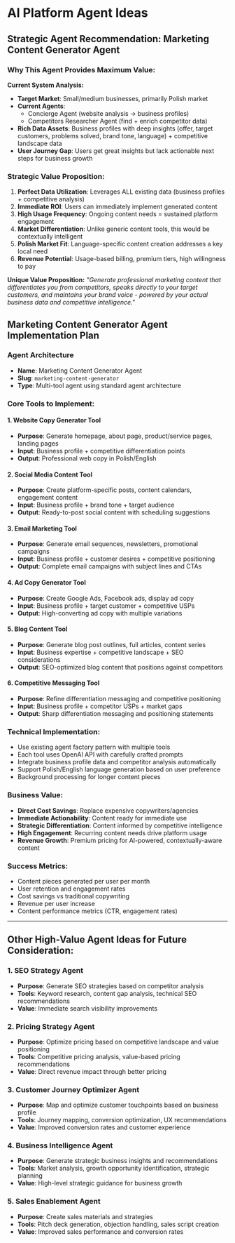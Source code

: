 # AI Platform Agent Ideas

## Strategic Agent Recommendation: Marketing Content Generator Agent

### Why This Agent Provides Maximum Value:

**Current System Analysis:**
- **Target Market**: Small/medium businesses, primarily Polish market
- **Current Agents**: 
  - Concierge Agent (website analysis → business profiles)
  - Competitors Researcher Agent (find + enrich competitor data)
- **Rich Data Assets**: Business profiles with deep insights (offer, target customers, problems solved, brand tone, language) + competitive landscape data
- **User Journey Gap**: Users get great insights but lack actionable next steps for business growth

### Strategic Value Proposition:

1. **Perfect Data Utilization**: Leverages ALL existing data (business profiles + competitive analysis) 
2. **Immediate ROI**: Users can immediately implement generated content
3. **High Usage Frequency**: Ongoing content needs = sustained platform engagement
4. **Market Differentiation**: Unlike generic content tools, this would be contextually intelligent
5. **Polish Market Fit**: Language-specific content creation addresses a key local need
6. **Revenue Potential**: Usage-based billing, premium tiers, high willingness to pay

**Unique Value Proposition:**
*"Generate professional marketing content that differentiates you from competitors, speaks directly to your target customers, and maintains your brand voice - powered by your actual business data and competitive intelligence."*

## Marketing Content Generator Agent Implementation Plan

### Agent Architecture
- **Name**: Marketing Content Generator Agent  
- **Slug**: `marketing-content-generator`  
- **Type**: Multi-tool agent using standard agent architecture

### Core Tools to Implement:

#### 1. Website Copy Generator Tool
- **Purpose**: Generate homepage, about page, product/service pages, landing pages
- **Input**: Business profile + competitive differentiation points
- **Output**: Professional web copy in Polish/English

#### 2. Social Media Content Tool  
- **Purpose**: Create platform-specific posts, content calendars, engagement content
- **Input**: Business profile + brand tone + target audience
- **Output**: Ready-to-post social content with scheduling suggestions

#### 3. Email Marketing Tool
- **Purpose**: Generate email sequences, newsletters, promotional campaigns
- **Input**: Business profile + customer desires + competitive positioning
- **Output**: Complete email campaigns with subject lines and CTAs

#### 4. Ad Copy Generator Tool
- **Purpose**: Create Google Ads, Facebook ads, display ad copy
- **Input**: Business profile + target customer + competitive USPs  
- **Output**: High-converting ad copy with multiple variations

#### 5. Blog Content Tool
- **Purpose**: Generate blog post outlines, full articles, content series
- **Input**: Business expertise + competitive landscape + SEO considerations
- **Output**: SEO-optimized blog content that positions against competitors

#### 6. Competitive Messaging Tool
- **Purpose**: Refine differentiation messaging and competitive positioning
- **Input**: Business profile + competitor USPs + market gaps
- **Output**: Sharp differentiation messaging and positioning statements

### Technical Implementation:
- Use existing agent factory pattern with multiple tools
- Each tool uses OpenAI API with carefully crafted prompts
- Integrate business profile data and competitor analysis automatically  
- Support Polish/English language generation based on user preference
- Background processing for longer content pieces

### Business Value:
- **Direct Cost Savings**: Replace expensive copywriters/agencies
- **Immediate Actionability**: Content ready for immediate use
- **Strategic Differentiation**: Content informed by competitive intelligence
- **High Engagement**: Recurring content needs drive platform usage
- **Revenue Growth**: Premium pricing for AI-powered, contextually-aware content

### Success Metrics:
- Content pieces generated per user per month
- User retention and engagement rates
- Cost savings vs traditional copywriting
- Revenue per user increase
- Content performance metrics (CTR, engagement rates)

---

## Other High-Value Agent Ideas for Future Consideration:

### 1. SEO Strategy Agent
- **Purpose**: Generate SEO strategies based on competitor analysis
- **Tools**: Keyword research, content gap analysis, technical SEO recommendations
- **Value**: Immediate search visibility improvements

### 2. Pricing Strategy Agent
- **Purpose**: Optimize pricing based on competitive landscape and value positioning
- **Tools**: Competitive pricing analysis, value-based pricing recommendations
- **Value**: Direct revenue impact through better pricing

### 3. Customer Journey Optimizer Agent
- **Purpose**: Map and optimize customer touchpoints based on business profile
- **Tools**: Journey mapping, conversion optimization, UX recommendations
- **Value**: Improved conversion rates and customer experience

### 4. Business Intelligence Agent
- **Purpose**: Generate strategic business insights and recommendations
- **Tools**: Market analysis, growth opportunity identification, strategic planning
- **Value**: High-level strategic guidance for business growth

### 5. Sales Enablement Agent
- **Purpose**: Create sales materials and strategies
- **Tools**: Pitch deck generation, objection handling, sales script creation
- **Value**: Improved sales performance and conversion rates